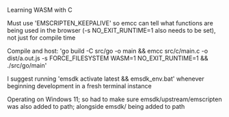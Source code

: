 Learning WASM with C

Must use 'EMSCRIPTEN_KEEPALIVE' so emcc can tell what functions are being used in the browser (-s NO_EXIT_RUNTIME=1 also needs to be set), not just for compile time

Compile and host:
  'go build -C src/go -o main && emcc src/c/main.c -o dist/a.out.js -s FORCE_FILESYSTEM WASM=1 NO_EXIT_RUNTIME=1 && ./src/go/main'

I suggest running 'emsdk activate latest && emsdk_env.bat' whenever beginning development in a fresh terminal instance

Operating on Windows 11; so had to make sure emsdk/upstream/emscripten was also added to path; alongside emsdk/ being added to path
